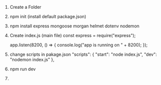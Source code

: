 1. Create a Folder
2. npm init (install default package.json)
3. npm install express mongoose morgan helmet dotenv nodemon
4. Create index.js (main file)
    const express = require("express");

    app.listen(8200, () => {
      console.log("app is running on " + 8200);
    });
5. change scripts in pakage.json 
"scripts": {
    "start": "node index.js",
    "dev": "nodemon index.js"
   },
7. npm run dev
8. 
